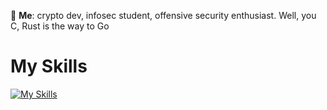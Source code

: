 💬 **Me**: crypto dev, infosec student, offensive security enthusiast. Well, you C, Rust is the way to Go


# My Skills
[![My Skills](https://skillicons.dev/icons?i=go,java,bash,rust,c,cpp,neovim,vim,linux)](https://skillicons.dev)<br/>